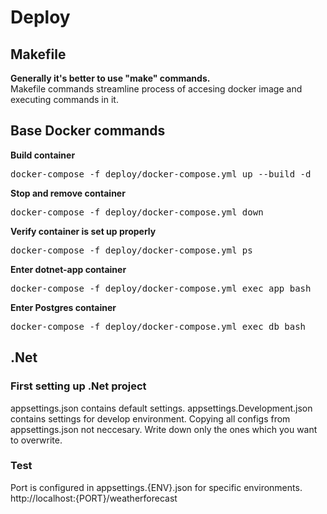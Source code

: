 # Deploy

## Makefile
**Generally it's better to use "make" commands.**  
Makefile commands streamline process of accesing docker image and executing commands in it.

## Base Docker commands

**Build container**
<pre>
docker-compose -f deploy/docker-compose.yml up --build -d
</pre>

**Stop and remove container**
<pre>
docker-compose -f deploy/docker-compose.yml down
</pre>

**Verify container is set up properly**
<pre>
docker-compose -f deploy/docker-compose.yml ps
</pre>

**Enter dotnet-app container**
<pre>
docker-compose -f deploy/docker-compose.yml exec app bash
</pre>

**Enter Postgres container**
<pre>
docker-compose -f deploy/docker-compose.yml exec db bash
</pre>

## .Net

### First setting up .Net project
appsettings.json contains default settings.
appsettings.Development.json contains settings for develop environment. Copying all configs from appsettings.json not neccesary. Write down only the ones which you want to overwrite.

### Test
Port is configured in appsettings.{ENV}.json for specific environments.
http://localhost:{PORT}/weatherforecast